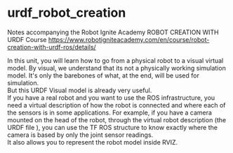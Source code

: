 #  urdf_robot_creation


Notes accompanying the Robot Ignite Academy ROBOT CREATION WITH URDF Course https://www.robotigniteacademy.com/en/course/robot-creation-with-urdf-ros/details/


In this unit, you will learn how to go from a physical robot to a visual virtual model. By visual, we understand that its not a physically working simulation model. It's only the barebones of what, at the end, will be used for simulation.  
But this URDF Visual model is already very useful.  
If you have a real robot and you want to use the ROS infrastructure, you need a virtual description of how the robot is connected and where each of the sensors is in some applications. For example, if you have a camera mounted on the head of the robot, through the virtual robot description (the URDF file ), you can use the TF ROS structure to know exactly where the camera is based by only the joint sensor readings.  
It also allows you to represent the robot model inside RVIZ.


























































#
<!--stackedit_data:
eyJoaXN0b3J5IjpbLTYwMTE1Mjk0LC0xNjE4MTQ2NjA2LDE3NT
IxNzkxNDNdfQ==
-->